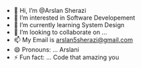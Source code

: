 - 👋 Hi, I’m @Arslan Sherazi
- 👀 I’m interested in  Software Developement 
- 🌱 I’m currently learning System Design
- 💞️ I’m looking to collaborate on ...
- 📫 My Email is arslan5sherazi@gmail.com
- 😄 Pronouns: ... Arslani 
- ⚡ Fun fact: ...   Code that amazing you

<!---
sayyadArslan/sayyadArslan is a ✨ special ✨ repository because its `README.md` (this file) appears on your GitHub profile.
You can click the Preview link to take a look at your changes.
--->
